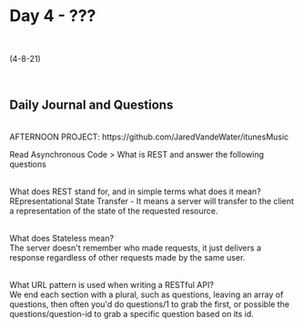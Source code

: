 # Day 4 - ???
<br>
  
 (4-8-21)

<br>

## Daily Journal and Questions
<br>
AFTERNOON PROJECT: https://github.com/JaredVandeWater/itunesMusic
<br>


Read Asynchronous Code > What is REST and answer the following questions
<br>
<br>

What does REST stand for, and in simple terms what does it mean?
<br>
REpresentational State Transfer - It means a server will transfer to the client a representation of the state of the requested resource. 
<br>
<br>

What does Stateless mean?
<br>
The server doesn't remember who made requests, it just delivers a response regardless of other requests made by the same user.
<br>
<br>

What URL pattern is used when writing a RESTful API?
<br>
We end each section with a plural, such as questions, leaving an array of questions, then often you'd do questions/1 to grab the first, or possible the questions/question-id to grab a specific question based on its id.
<br>
<br>